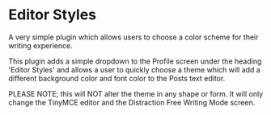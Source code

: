 # Editor Styles

A very simple plugin which allows users to choose a color scheme for their writing experience.

This plugin adds a simple dropdown to the Profile screen under the heading 'Editor Styles' and allows a user to quickly choose a theme which will add a different background color and font color to the Posts text editor.

PLEASE NOTE; this will NOT alter the theme in any shape or form.  It will only change the TinyMCE editor and the Distraction Free Writing Mode screen.